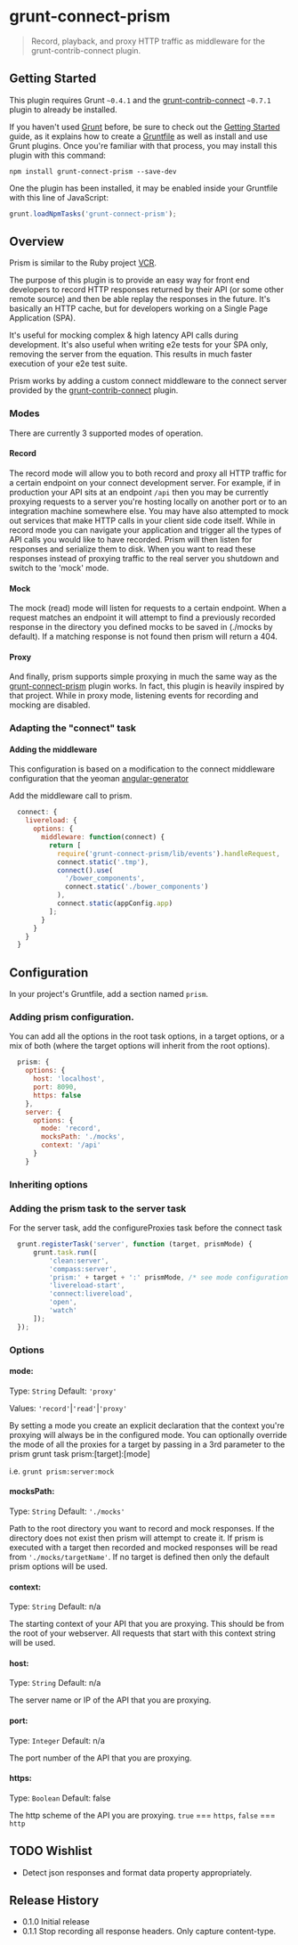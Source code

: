 # grunt-connect-prism

> Record, playback, and proxy HTTP traffic as middleware for the grunt-contrib-connect plugin.

## Getting Started
This plugin requires Grunt `~0.4.1` and the [grunt-contrib-connect](https://github.com/gruntjs/grunt-contrib-connect) `~0.7.1` plugin to already be installed.

If you haven't used [Grunt](http://gruntjs.com/) before, be sure to check out the [Getting Started](http://gruntjs.com/getting-started) guide, as it explains how to create a [Gruntfile](http://gruntjs.com/sample-gruntfile) as well as install and use Grunt plugins. Once you're familiar with that process, you may install this plugin with this command:

```shell
npm install grunt-connect-prism --save-dev
```

One the plugin has been installed, it may be enabled inside your Gruntfile with this line of JavaScript:

```js
grunt.loadNpmTasks('grunt-connect-prism');
```
## Overview

Prism is similar to the Ruby project [VCR](https://github.com/elcuervo/vcr.js).

The purpose of this plugin is to provide an easy way for front end developers to record HTTP responses returned by their API (or some other remote source) and then be able replay the responses in the future.  It's basically an HTTP cache, but for developers working on a Single Page Application (SPA).

It's useful for mocking complex & high latency API calls during development.  It's also useful when writing e2e tests for your SPA only, removing the server from the equation.  This results in much faster execution of your e2e test suite.

Prism works by adding a custom connect middleware to the connect server provided by the [grunt-contrib-connect](https://github.com/gruntjs/grunt-contrib-connect) plugin.

### Modes

There are currently 3 supported modes of operation.

#### Record

The record mode will allow you to both record and proxy all HTTP traffic for a certain endpoint on your connect development server.  For example, if in production your API sits at an endpoint `/api` then you may be currently proxying requests to a server you're hosting locally on another port or to an integration machine somewhere else.  You may have also attempted to mock out services that make HTTP calls in your client side code itself.  While in record mode you can navigate your application and trigger all the types of API calls you would like to have recorded.  Prism will then listen for responses and serialize them to disk.  When you want to read these responses instead of proxying traffic to the real server you shutdown and switch to the 'mock' mode.

#### Mock

The mock (read) mode will listen for requests to a certain endpoint.  When a request matches an endpoint it will attempt to find a previously recorded response in the directory you defined mocks to be saved in (./mocks by default).  If a matching response is not found then prism will return a 404.

#### Proxy

And finally, prism supports simple proxying in much the same way as the [grunt-connect-prism](https://github.com/drewzboto/grunt-connect-proxy) plugin works.  In fact, this plugin is heavily inspired by that project.  While in proxy mode, listening events for recording and mocking are disabled.

### Adapting the "connect" task

#### Adding the middleware

This configuration is based on a modification to the connect middleware configuration that the yeoman [angular-generator](https://github.com/yeoman/generator-angular)

Add the middleware call to prism.

```js
  connect: {
    livereload: {
      options: {
        middleware: function(connect) {
          return [
            require('grunt-connect-prism/lib/events').handleRequest,
            connect.static('.tmp'),
            connect().use(
              '/bower_components',
              connect.static('./bower_components')
            ),
            connect.static(appConfig.app)
          ];
        }
      }
    }
  }
```

## Configuration 

In your project's Gruntfile, add a section named `prism`.

### Adding prism configuration.

You can add all the options in the root task options, in a target options, or a mix of both (where the target options will inherit from the root options).

```js
  prism: {
    options: {
      host: 'localhost',
      port: 8090,
      https: false
    },
    server: {
      options: {
        mode: 'record',
        mocksPath: './mocks',
        context: '/api'
      }
    }
```

### Inheriting options

### Adding the prism task to the server task
For the server task, add the configureProxies task before the connect task
```js
  grunt.registerTask('server', function (target, prismMode) {
      grunt.task.run([
          'clean:server',
          'compass:server',
          'prism:' + target + ':' prismMode, /* see mode configuration for more details */
          'livereload-start',
          'connect:livereload',
          'open',
          'watch'
      ]);
  });
```

### Options

#### mode:

Type: `String`
Default: `'proxy'`

Values: `'record'`|`'read'`|`'proxy'`

By setting a mode you create an explicit declaration that the context you're proxying will always be in the configured mode.  You can optionally override the mode of all the proxies for a target by passing in a 3rd parameter to the prism grunt task prism:[target]:[mode]

i.e. `grunt prism:server:mock`

#### mocksPath:

Type: `String`
Default: `'./mocks'`

Path to the root directory you want to record and mock responses.  If the directory does not exist then prism will attempt to create it.  If prism is executed with a target then recorded and mocked responses will be read from `'./mocks/targetName'`.  If no target is defined then only the default prism options will be used.

#### context:

Type: `String`
Default: n/a

The starting context of your API that you are proxying.  This should be from the root of your webserver.  All requests that start with this context string will be used.

#### host:

Type: `String`
Default: n/a

The server name or IP of the API that you are proxying.

#### port:

Type: `Integer`
Default: n/a

The port number of the API that you are proxying.

#### https:

Type: `Boolean`
Default: false

The http scheme of the API you are proxying.  `true` === `https`, `false` === `http`

## TODO Wishlist
* Detect json responses and format data property appropriately.

## Release History
* 0.1.0 Initial release
* 0.1.1 Stop recording all response headers.  Only capture content-type.